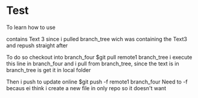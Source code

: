 # Test
To learn how to use

contains Text 3 since i pulled branch_tree wich was containing the Text3 and repush straight after

To do so checkout into branch_four
$git pull remote1 branch_tree
i execute this line in branch_four and i pull from branch_tree, since the text is in branch_tree is get it in local folder

Then i push to update online
$git push -f remote1 branch_four
Need to -f becaus ei think i create a new file in only repo so it doesn't want


